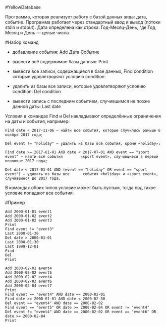 #YellowDatabase

Программа, которая реализует работу с базой данных вида: дата, событие.
Программа работает через стандартный ввод и вывод (потоки stdin и stdout).
Дата определена как строка: Год-Месяц-День, где Год, Месяц и День — целые числа

#Набор команд
- добавление события:								Add Дата Событие

- вывести всё содержимое базы данных:						Print

- вывести все записи, содержащиеся в базе данных,				Find condition
  которые удовлетворяют условию condition:

- удалить из базы все записи, которые удовлетворяют условию condition:		Del condition

- вывести запись с последним событием, случившимся не позже данной даты:	Last date

Условия в командах Find и Del накладывают определённые ограничения на даты и события, например:

	Find date < 2017-11-06 — найти все события, которые случились раньше 6 ноября 2017 года;

	Del event != "holiday" — удалить из базы все события, кроме «holiday»;

	Find date >= 2017-01-01 AND date < 2017-07-01 AND event == "sport event" — найти всё события 		«sport event», случившиеся в первой половине 2017 года;

	Del date < 2017-01-01 AND (event == "holiday" OR event == "sport event") — удалить из базы все 		события «holiday» и «sport event», случившиеся до 2017 года.

В командах обоих типов условие может быть пустым, тогда под такое условие попадают все события.

#Пример

	Add 2000-01-01 event1
	Add 2000-01-02 event2
	Add 2000-01-02 event3
	Print
	Find event != "event3"
	Last 2000-01-30
	Del date > 2000-01-01
	Last 2000-01-30
	Last 1999-12-01
	Find
	Del
	Print

	Add 2000-02-01 event4
	Add 2000-02-02 event5
	Add 2000-02-02 event4	
	Add 2000-02-03 event6
	Add 2000-02-04 event7
	Print	
	Find event == "event4" AND date == 2000-02-01
	Find date >= 2000-01-01 AND date < 2000-02-30
	Del event == "event4" AND date == 2000-02-02 
	Find event == "event5" OR date >= 2000-02-04 OR event != "event4"
	Del event != "event4" AND date == 2000-02-02 OR event == "event6" OR date >= 2000-02-04
	Print
